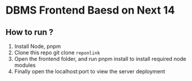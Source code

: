 # DBMS Frontend Baesd on Next 14

## How to run ?
1. Install Node, pnpm
2. Clone this repo git clone `reponlink`
3. Open the frontend folder, and run pnpm install to install required node modules
4. Finally open the localhost:port to view the server deployment
